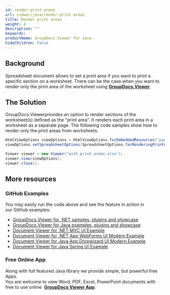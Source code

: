 ```yaml
---
id: render-print-areas
url: viewer/java/render-print-areas
title: Render print areas
weight: 4
description: ""
keywords: 
productName: GroupDocs.Viewer for Java
hideChildren: False
---
```

## Background

Spreadsheet document allows to set a print area if you want to print a specific section on a worksheet. There can be the case when you want to render only the print area of the worksheet using **[GroupDocs.Viewer](https://products.groupdocs.com/viewer/java)**.

## The Solution

GroupDocs.Viewerprovides an option to render sections of the worksheet(s) defined as the "print area". It renders each print area in a worksheet as a separate page. The following code samples show how to render only the print areas from worksheets.

```java
HtmlViewOptions viewOptions = HtmlViewOptions.forEmbeddedResources("page_{0}.html");
viewOptions.setSpreadsheetOptions(SpreadsheetOptions.forRenderingPrintArea());

Viewer viewer = new Viewer("with_print_areas.xlsx");
viewer.view(viewOptions);
viewer.close();
```

## More resources
### GitHub Examples
You may easily run the code above and see the feature in action in our GitHub examples:
*   [GroupDocs.Viewer for .NET samples, plugins and showcase](https://github.com/groupdocs-viewer/GroupDocs.Viewer-for-.NET)    
*   [GroupDocs.Viewer for Java examples, plugins and showcase](https://github.com/groupdocs-viewer/GroupDocs.Viewer-for-Java)    
*   [Document Viewer for .NET MVC UI Example](https://github.com/groupdocs-viewer/GroupDocs.Viewer-for-.NET-MVC)    
*   [Document Viewer for .NET App WebForms UI Modern Example](https://github.com/groupdocs-viewer/GroupDocs.Viewer-for-.NET-WebForms)    
*   [Document Viewer for Java App Dropwizard UI Modern Example](https://github.com/groupdocs-viewer/GroupDocs.Viewer-for-Java-Dropwizard)    
*   [Document Viewer for Java Spring UI Example](https://github.com/groupdocs-viewer/GroupDocs.Viewer-for-Java-Spring)
    
### Free Online App
Along with full featured Java library we provide simple, but powerful free Apps.  
You are welcome to view Word, PDF, Excel, PowerPoint documents with free to use online  **[GroupDocs Viewer App](https://products.groupdocs.app/viewer)**.